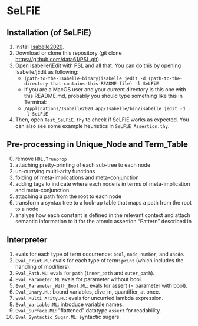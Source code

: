 # SeLFiE

## Installation (of SeLFiE)
1. Install [Isabelle2020](https://isabelle.in.tum.de).
2. Download or clone this repository (git clone https://github.com/data61/PSL.git).
3. Open Isabelle/jEdit with PSL and all that. You can do this by opening Isabelle/jEdit as following:
   * `(path-to-the-Isabelle-binary)isabelle jedit -d (path-to-the-directory-that-contains-this-README-file) -l SeLFiE`
   * If you are a MacOS user and your current directory is this one with this README.md, probably you should type something like this in Terminal:
   * `/Applications/Isabelle2020.app/Isabelle/bin/isabelle jedit -d . -l SeLFiE`
4. Then, open `Test_SeLFiE.thy` to check if SeLFiE works as expected. You can also see some example heuristics in `SeLFiE_Assertion.thy`.

## Pre-processing in Unique_Node and Term_Table
0. remove `HOL.Trueprop`
1. attaching pretty-printing of each sub-tree to each node
2. un-currying multi-arity functions
3. folding of meta-implications and meta-conjunction
4. adding tags to indicate where each node is in terms of meta-implication and meta-conjunction
5. attaching a path from the root to each node
6. transform a syntax tree to a look-up table that maps a path from the root to a node
7. analyze how each constant is defined in the relevant context and attach semantic information to it for the atomic assertion “Pattern” described in 

## Interpreter
1. evals for each type of term occurrence: `bool`, `node`, `number`, and `unode`.
2. `Eval_Print.ML`: evals for each type of term: `print` (which includes the handling of modifiers).
3. `Eval_Path.ML`: evals for `path` (`inner_path` and `outer_path`).
4. `Eval_Parameter.ML`:evals for parameter without bool.
5. `Eval_Parameter_With_Bool.ML`: evals for assert (= parameter with bool).
6. `Eval_Unary.ML`: bound variables, dive_in, quantifier, at once.
7. `Eval_Multi_Arity.ML`: evals for uncurried lambda expression.
8. `Eval_Variable.ML`: introduce variable names.
9. `Eval_Surface.ML`: "flattened" datatype `assert` for readability.
10. `Eval_Syntactic_Sugar.ML`: syntactic sugars.
